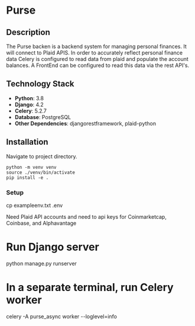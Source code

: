 # Purse

## Description
The Purse backen is a backend system for managing personal finances. It will connect to Plaid APIS. In order to accurately reflect personal finance data Celery is configured to read data from plaid and populate the account balances. A FrontEnd can be configured to read this data via the rest API's.


## Technology Stack
- **Python**: 3.8
- **Django**: 4.2
- **Celery**: 5.2.7
- **Database**: PostgreSQL
- **Other Dependencies**: djangorestframework, plaid-python

## Installation
Navigate to project directory.
```
python -m venv venv
source ./venv/bin/activate
pip install -e .
```

### Setup
cp exampleenv.txt .env

Need Plaid API accounts and need to api keys for Coinmarketcap, Coinbase, and Alphavantage

# Run Django server
python manage.py runserver

# In a separate terminal, run Celery worker
celery -A purse_async worker --loglevel=info
